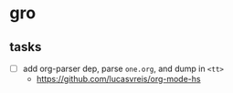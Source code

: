 # gro

## tasks

- [ ] add org-parser dep, parse `one.org`, and dump in `<tt>`
  - https://github.com/lucasvreis/org-mode-hs

